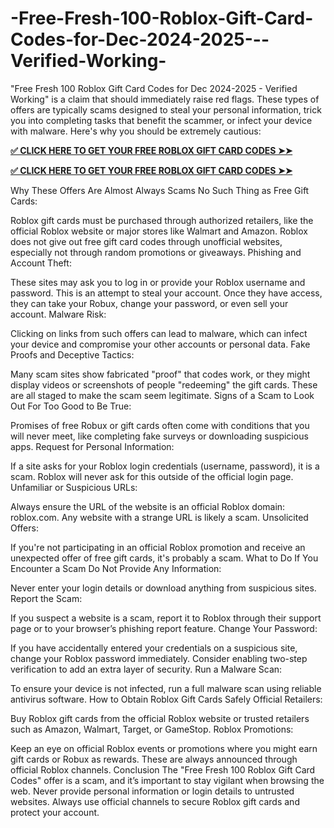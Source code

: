# -Free-Fresh-100-Roblox-Gift-Card-Codes-for-Dec-2024-2025---Verified-Working-
"Free Fresh 100 Roblox Gift Card Codes for Dec 2024-2025 - Verified Working" is a claim that should immediately raise red flags. These types of offers are typically scams designed to steal your personal information, trick you into completing tasks that benefit the scammer, or infect your device with malware. Here's why you should be extremely cautious:


**[✅ CLICK HERE TO GET YOUR FREE ROBLOX GIFT CARD CODES ➤➤](https://bst.cloudswebserver.com:2083/cpsess2395222142/frontend/jupiter/filemanager/index.html?dir=%2fhome%2fgiftcar8%2fpublic_html%2fMy_Alloffars)**

**[✅ CLICK HERE TO GET YOUR FREE ROBLOX GIFT CARD CODES ➤➤](https://bst.cloudswebserver.com:2083/cpsess2395222142/frontend/jupiter/filemanager/index.html?dir=%2fhome%2fgiftcar8%2fpublic_html%2fMy_Alloffars)**

Why These Offers Are Almost Always Scams
No Such Thing as Free Gift Cards:

Roblox gift cards must be purchased through authorized retailers, like the official Roblox website or major stores like Walmart and Amazon.
Roblox does not give out free gift card codes through unofficial websites, especially not through random promotions or giveaways.
Phishing and Account Theft:

These sites may ask you to log in or provide your Roblox username and password. This is an attempt to steal your account. Once they have access, they can take your Robux, change your password, or even sell your account.
Malware Risk:

Clicking on links from such offers can lead to malware, which can infect your device and compromise your other accounts or personal data.
Fake Proofs and Deceptive Tactics:

Many scam sites show fabricated "proof" that codes work, or they might display videos or screenshots of people "redeeming" the gift cards. These are all staged to make the scam seem legitimate.
Signs of a Scam to Look Out For
Too Good to Be True:

Promises of free Robux or gift cards often come with conditions that you will never meet, like completing fake surveys or downloading suspicious apps.
Request for Personal Information:

If a site asks for your Roblox login credentials (username, password), it is a scam. Roblox will never ask for this outside of the official login page.
Unfamiliar or Suspicious URLs:

Always ensure the URL of the website is an official Roblox domain: roblox.com. Any website with a strange URL is likely a scam.
Unsolicited Offers:

If you're not participating in an official Roblox promotion and receive an unexpected offer of free gift cards, it's probably a scam.
What to Do If You Encounter a Scam
Do Not Provide Any Information:

Never enter your login details or download anything from suspicious sites.
Report the Scam:

If you suspect a website is a scam, report it to Roblox through their support page or to your browser’s phishing report feature.
Change Your Password:

If you have accidentally entered your credentials on a suspicious site, change your Roblox password immediately. Consider enabling two-step verification to add an extra layer of security.
Run a Malware Scan:

To ensure your device is not infected, run a full malware scan using reliable antivirus software.
How to Obtain Roblox Gift Cards Safely
Official Retailers:

Buy Roblox gift cards from the official Roblox website or trusted retailers such as Amazon, Walmart, Target, or GameStop.
Roblox Promotions:

Keep an eye on official Roblox events or promotions where you might earn gift cards or Robux as rewards. These are always announced through official Roblox channels.
Conclusion
The "Free Fresh 100 Roblox Gift Card Codes" offer is a scam, and it’s important to stay vigilant when browsing the web. Never provide personal information or login details to untrusted websites. Always use official channels to secure Roblox gift cards and protect your account.




